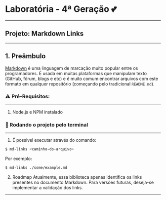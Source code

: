 # Laboratória - 4ª Geração :two_hearts: 

****
##  Projeto: Markdown Links
***
## 1. Preâmbulo

[Markdown](https://pt.wikipedia.org/wiki/Markdown) é uma linguagem de marcação
muito popular entre os programadores. É usada em muitas plataformas que
manipulam texto (GitHub, fórum, blogs e etc) e é muito comum encontrar arquivos
com este formato em qualquer repositório (começando pelo tradicional
`README.md`).

### :warning: Pré-Requisitos:
****

1. Node.js e NPM instalado

### 🚀 Rodando o projeto pelo terminal

****

1. É possivel executar através do comando:

```sh
$ md-links <caminho-do-arquivo>
```

Por exemplo:
 
```sh
$ md-links ./some/example.md
```

2. Roadmap
Atualmente, essa biblioteca apenas identifica os links presentes no documento Markdown. Para versões futuras, deseja-se implementar a validação dos links.

---------------------------------------------------
